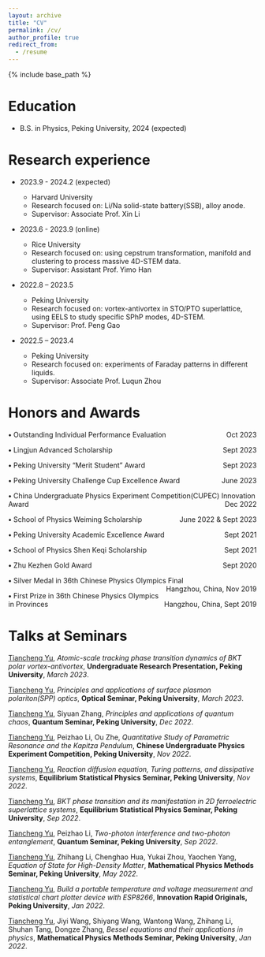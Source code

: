 ```yaml
---
layout: archive
title: "CV"
permalink: /cv/
author_profile: true
redirect_from:
  - /resume
---
```


{% include base_path %}


Education
======
* B.S. in Physics, Peking University, 2024 (expected)

Research experience
======
* 2023.9 - 2024.2 (expected)
  * Harvard University
  * Research focused on: Li/Na solid-state battery(SSB), alloy anode.
  * Supervisor: Associate Prof. Xin Li

* 2023.6 - 2023.9 (online)
  * Rice University
  * Research focused on: using cepstrum transformation, manifold and clustering to process massive 4D-STEM data.
  * Supervisor: Assistant Prof. Yimo Han

* 2022.8 – 2023.5
  * Peking University
  * Research focused on: vortex-antivortex in STO/PTO superlattice, using EELS to study specific SPhP modes, 4D-STEM.
  * Supervisor: Prof. Peng Gao

* 2022.5 – 2023.4
  * Peking University
  * Research focused on: experiments of Faraday patterns in different liquids.
  * Supervisor: Associate Prof. Luqun Zhou


Honors and Awards
======

 **•** Outstanding Individual Performance Evaluation
<span style="float: right;">Oct 2023</span>

 **•** Lingjun Advanced Scholarship
<span style="float: right;">Sept 2023</span>

 **•** Peking University “Merit Student” Award
<span style="float: right;">Sept 2023</span>

 **•** Peking University Challenge Cup Excellence Award
<span style="float: right;">June 2023</span>

 **•** China Undergraduate Physics Experiment Competition(CUPEC) Innovation Award
<span style="float: right;">Dec 2022</span>

 **•** School of Physics Weiming Scholarship
<span style="float: right;">June 2022 & Sept 2023</span>

 **•** Peking University Academic Excellence Award
<span style="float: right;">Sept 2021</span>

 **•** School of Physics Shen Keqi Scholarship
<span style="float: right;">Sept 2021</span>

 **•** Zhu Kezhen Gold Award
<span style="float: right;">Sept 2020</span>

 **•** Silver Medal in 36th Chinese Physics Olympics Final
<span style="float: right;">Hangzhou, China, Nov 2019</span>

 **•** First Prize in 36th Chinese Physics Olympics in Provinces
<span style="float: right;">Hangzhou, China, Sept 2019</span>


Talks at Seminars
======
<span style="text-decoration: underline;">Tiancheng Yu</span>, <i>Atomic-scale tracking phase transition dynamics of BKT polar vortex-antivortex</i>, **Undergraduate Research Presentation, Peking University**, <i>March 2023</i>.

<span style="text-decoration: underline;">Tiancheng Yu</span>, <i>Principles and applications of surface plasmon polariton(SPP) optics</i>, **Optical Seminar, Peking University**, <i>March 2023</i>.

<span style="text-decoration: underline;">Tiancheng Yu</span>, Siyuan Zhang, <i>Principles and applications of quantum chaos</i>, **Quantum Seminar, Peking University**, <i>Dec 2022</i>.

<span style="text-decoration: underline;">Tiancheng Yu</span>, Peizhao Li, Ou Zhe, <i>Quantitative Study of Parametric Resonance and the Kapitza Pendulum</i>, **Chinese Undergraduate Physics Experiment Competition, Peking University**, <i>Nov 2022</i>.

<span style="text-decoration: underline;">Tiancheng Yu</span>, <i>Reaction diffusion equation, Turing patterns, and dissipative systems</i>, **Equilibrium Statistical Physics Seminar, Peking University**, <i>Nov 2022</i>.

<span style="text-decoration: underline;">Tiancheng Yu</span>, <i>BKT phase transition and its manifestation in 2D ferroelectric superlattice systems</i>, **Equilibrium Statistical Physics Seminar, Peking University**, <i>Sep 2022</i>.

<span style="text-decoration: underline;">Tiancheng Yu</span>, Peizhao Li, <i>Two-photon interference and two-photon entanglement</i>, **Quantum Seminar, Peking University**, <i>Sep 2022</i>.

<span style="text-decoration: underline;">Tiancheng Yu</span>, Zhihang Li, Chenghao Hua, Yukai Zhou, Yaochen Yang, <i>Equation of State for High-Density Matter</i>, **Mathematical Physics Methods Seminar, Peking University**, <i>May 2022</i>.

<span style="text-decoration: underline;">Tiancheng Yu</span>, <i>Build a portable temperature and voltage measurement and statistical chart plotter device with ESP8266</i>, **Innovation Rapid Originals, Peking University**, <i>Jan 2022</i>.

<span style="text-decoration: underline;">Tiancheng Yu</span>, Jiyi Wang, Shiyang Wang, Wantong Wang, Zhihang Li, Shuhan Tang, Dongze Zhang, <i>Bessel equations and their applications in physics</i>, **Mathematical Physics Methods Seminar, Peking University**, <i>Jan 2022</i>.

